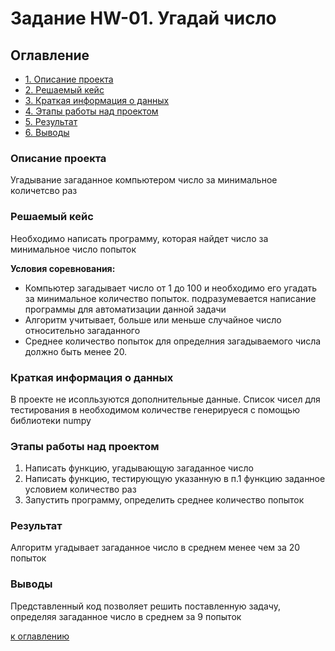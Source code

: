 # Задание HW-01. Угадай число

## Оглавление

* [1. Описание проекта](https://github.com/KAru8/code/tree/main/HW-01/README.md#Описание-проекта)
* [2. Решаемый кейс](https://github.com/KAru8/code/tree/main/HW-01/README.md#Решаемый-кейс)
* [3. Краткая информация о данных](https://github.com/KAru8/code/tree/main/HW-01/README.md#Краткая-информация-о-данных)
* [4. Этапы работы над проектом](https://github.com/KAru8/code/tree/main/HW-01/README.md#Этапы-работы-над-проектом)
* [5. Результат](https://github.com/KAru8/code/tree/main/HW-01/README.md#Результат)
* [6. Выводы](https://github.com/KAru8/code/tree/main/HW-01/README.md#Выводы)

### Описание проекта

Угадывание загаданное компьютером число за минимальное количетсво раз

### Решаемый кейс

Необходимо написать программу, которая найдет число за минимальное число попыток

**Условия соревнования:**
- Компьютер загадывает число от 1 до 100 и необходимо его угадать за минимальное количество попыток. подразумевается написание программы для автоматизации данной задачи
- Алгоритм учитывает, больше или меньше случайное число относительно загаданного
- Среднее количество попыток для определния загадываемого числа должно быть менее 20. 

### Краткая информация о данных
В проекте не исопльзуются дополнительные данные. Список чисел для тестирования в необходимом количестве
генерируеся с помощью библиотеки numpy

### Этапы работы над проектом
1. Написать функцию, угадывающую загаданное число 
2. Написать функцию, тестирующую указанную в п.1 функцию заданное условием количество раз
3. Запустить программу, определить среднее количество попыток

### Результат

Алгоритм угадывает загаданное число в среднем менее чем за 20 попыток

### Выводы

Представленный код позволяет решить поставленную задачу, определяя загаданное число в среднем за 9 попыток

[к оглавлению](https://github.com/KAru8/code/tree/main/HW-01/README.md#Оглавление)